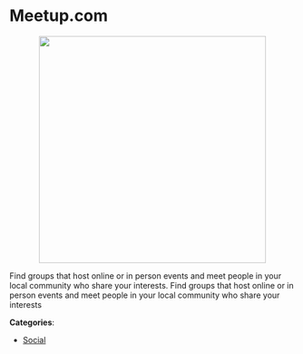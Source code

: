 # Meetup.com
<p align="center">
    <img width="400" src="https://raw.githubusercontent.com/apis-list/apis-list/apis/meetup-com/logo_256x256.png" />
</p>

Find groups that host online or in person events and meet people in your local community who share your interests. Find groups that host online or in person events and meet people in your local community who share your interests



**Categories**:

- [Social](https://github.com/apis-list/apis-list#social)



